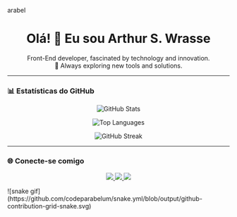 arabel<h1 align="center">Olá! 👋 Eu sou Arthur S. Wrasse</h1>

<p align="center">
  Front-End developer, fascinated by technology and innovation.<br/>
  🔧 Always exploring new tools and solutions.
</p>

---

### 📊 Estatísticas do GitHub

<p align="center">
  <img src="https://github-readme-stats.vercel.app/api?username=codeparabelum&show_icons=true&theme=dracula" alt="GitHub Stats"/>
</p>

<p align="center">
  <img src="https://github-readme-stats.vercel.app/api/top-langs/?username=codeparabelum&layout=compact&theme=dracula" alt="Top Languages"/>
</p>

<p align="center">
  <img src="https://github-readme-streak-stats.herokuapp.com/?user=codeparabelum&theme=dracula" alt="GitHub Streak"/>
</p>

---

### 🌐 Conecte-se comigo

<p align="center">
  <a href="https://linkedin.com/in/arthurwarssecodemind" target="_blank">
    <img src="https://img.shields.io/badge/-LinkedIn-blue?style=for-the-badge&logo=linkedin"/>
  </a>
  <a href="mailto:arthurswprofissional@gmail.com">
    <img src="https://img.shields.io/badge/-Email-red?style=for-the-badge&logo=gmail&logoColor=white"/>
  </a>
  <a href="https://github.com/codeparabelum">
    <img src="https://img.shields.io/badge/-GitHub-333?style=for-the-badge&logo=github"/>
  </a>
</p>
<!DOCTYPE html>
<html lang="en">
<head>
  <meta charset="UTF-8" />
  <meta name="viewport" content="width=device-width, initial-scale=1.0"/>
  <link rel="stylesheet" href="style.css"/>
</head>
<body>
![snake gif](https://github.com/codeparabelum/snake.yml/blob/output/github-contribution-grid-snake.svg)

 
